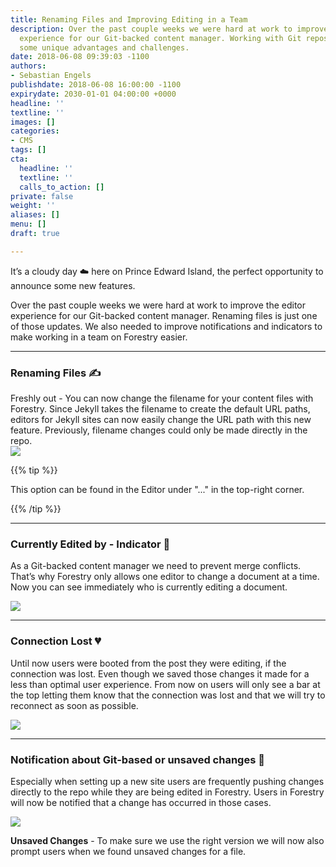 ```yaml
---
title: Renaming Files and Improving Editing in a Team
description: Over the past couple weeks we were hard at work to improve the editor
  experience for our Git-backed content manager. Working with Git repos we come across
  some unique advantages and challenges.
date: 2018-06-08 09:39:03 -1100
authors:
- Sebastian Engels
publishdate: 2018-06-08 16:00:00 -1100
expirydate: 2030-01-01 04:00:00 +0000
headline: ''
textline: ''
images: []
categories:
- CMS
tags: []
cta:
  headline: ''
  textline: ''
  calls_to_action: []
private: false
weight: ''
aliases: []
menu: []
draft: true

---
```

It’s a cloudy day ☁️ here on Prince Edward Island, the perfect opportunity to announce some new features.

Over the past couple weeks we were hard at work to improve the editor experience for our Git-backed content manager. Renaming files is just one of those updates. We also needed to improve notifications and indicators to make working in a team on Forestry easier.

---

### Renaming Files ✍️

Freshly out - You can now change the filename for your content files with Forestry. Since Jekyll takes the filename to create the default URL paths, editors for Jekyll sites can now easily change the URL path with this new feature. Previously, filename changes could only be made directly in the repo.  
![](/uploads/2018/06/loop-rename-page.gif)

{{% tip %}}

This option can be found in the Editor under "..." in the top-right corner.

{{% /tip %}}

---

### Currently Edited by - Indicator 💁

As a Git-backed content manager we need to prevent merge conflicts. That’s why Forestry only allows one editor to change a document at a time. Now you can see immediately who is currently editing a document.

![](/uploads/2018/06/status-indicator.png)

---

### Connection Lost 💔

Until now users were booted from the post they were editing, if the connection was lost. Even though we saved those changes it made for a less than optimal user experience. From now on users will only see a bar at the top letting them know that the connection was lost and that we will try to reconnect as soon as possible.

![](/uploads/2018/06/connection-lost-arrow.png)

---

### Notification about Git-based or unsaved changes 🔔

Especially when setting up a new site users are frequently pushing changes directly to the repo while they are being edited in Forestry. Users in Forestry will now be notified that a  change has occurred in those cases.

![](/uploads/2018/06/someone-updated.png)

**Unsaved Changes** - To make sure we use the right version we will now also prompt users when we found unsaved changes for a file.